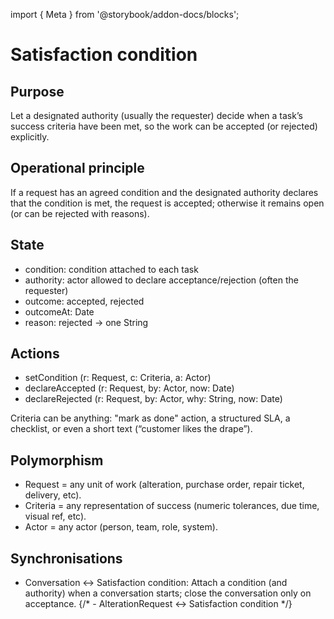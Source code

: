import { Meta } from '@storybook/addon-docs/blocks';

<Meta title="Concepts/Satisfaction condition" />

# Satisfaction condition

## Purpose

Let a designated authority (usually the requester) decide when a task’s success criteria have been met,
so the work can be accepted (or rejected) explicitly.

## Operational principle

If a request has an agreed condition and the designated authority declares that the condition is met,
the request is accepted; otherwise it remains open (or can be rejected with reasons).

## State

- condition: condition attached to each task
- authority: actor allowed to declare acceptance/rejection (often the requester)
- outcome: accepted, rejected
- outcomeAt: Date
- reason: rejected -> one String

## Actions

- setCondition (r: Request, c: Criteria, a: Actor)
- declareAccepted (r: Request, by: Actor, now: Date)
- declareRejected (r: Request, by: Actor, why: String, now: Date)

Criteria can be anything: "mark as done" action, a structured SLA, a checklist, or even a short text (“customer likes the drape”).

## Polymorphism

- Request = any unit of work (alteration, purchase order, repair ticket, delivery, etc).
- Criteria = any representation of success (numeric tolerances, due time, visual ref, etc).
- Actor = any actor (person, team, role, system).

## Synchronisations

- Conversation ↔ Satisfaction condition: Attach a condition (and authority) when a conversation starts; close the conversation only on acceptance.
{/* - AlterationRequest ↔ Satisfaction condition */}
